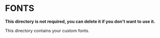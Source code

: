 # FONTS

**This directory is not required, you can delete it if you don't want to use it.**

This directory contains your custom fonts.

